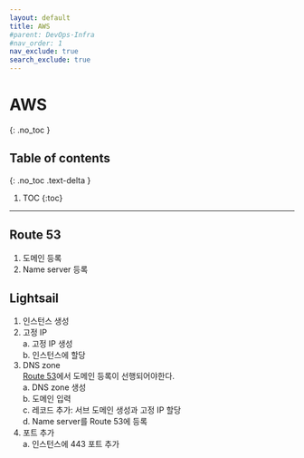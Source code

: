 ```yaml
---
layout: default
title: AWS
#parent: DevOps·Infra
#nav_order: 1
nav_exclude: true
search_exclude: true
---
```


# AWS
{: .no_toc }

## Table of contents
{: .no_toc .text-delta }

1. TOC
{:toc}

---

## Route 53
1. 도메인 등록
2. Name server 등록

## Lightsail
1. 인스턴스 생성
2. 고정 IP  
  a. 고정 IP 생성  
  b. 인스턴스에 할당
4. DNS zone  
[Route 53](#route-53)에서 도메인 등록이 선행되어야한다.  
  a. DNS zone 생성  
  b. 도메인 입력  
  c. 레코드 추가: 서브 도메인 생성과 고정 IP 할당  
  d. Name server를 Route 53에 등록
5. 포트 추가  
  a. 인스턴스에 443 포트 추가
